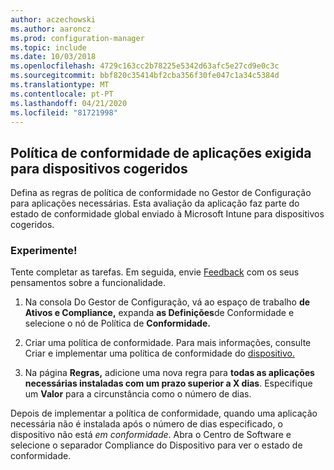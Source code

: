 ```yaml
---
author: aczechowski
ms.author: aaroncz
ms.prod: configuration-manager
ms.topic: include
ms.date: 10/03/2018
ms.openlocfilehash: 4729c163cc2b78225e5342d63afc5e27cd9e0c3c
ms.sourcegitcommit: bbf820c35414bf2cba356f30fe047c1a34c5384d
ms.translationtype: MT
ms.contentlocale: pt-PT
ms.lasthandoff: 04/21/2020
ms.locfileid: "81721998"
---
```

## <a name="required-app-compliance-policy-for-co-managed-devices"></a><a name="bkmk_app-compliance"></a>Política de conformidade de aplicações exigida para dispositivos cogeridos
<!--1358196-->

Defina as regras de política de conformidade no Gestor de Configuração para aplicações necessárias. Esta avaliação da aplicação faz parte do estado de conformidade global enviado à Microsoft Intune para dispositivos cogeridos.

### <a name="try-it-out"></a>Experimente!

Tente completar as tarefas. Em seguida, envie [Feedback](../../../understand/find-help.md#product-feedback) com os seus pensamentos sobre a funcionalidade.

1. Na consola Do Gestor de Configuração, vá ao espaço de trabalho **de Ativos e Compliance,** expanda **as Definições**de Conformidade e selecione o nó de Política de **Conformidade.**  

2. Criar uma política de conformidade. Para mais informações, consulte Criar e implementar uma política de conformidade do [dispositivo.](../../../../mdm/understand/what-happened-to-hybrid.md)  

3. Na página **Regras,** adicione uma nova regra para **todas as aplicações necessárias instaladas com um prazo superior a X dias**. Especifique um **Valor** para a circunstância como o número de dias.  

Depois de implementar a política de conformidade, quando uma aplicação necessária não é instalada após o número de dias especificado, o dispositivo não está *em conformidade*. Abra o Centro de Software e selecione o separador Compliance do Dispositivo para ver o estado de conformidade.


